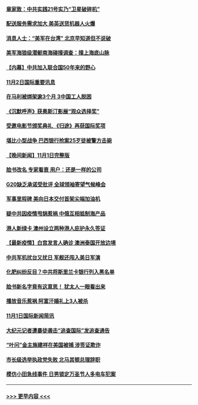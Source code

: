 #### [章家敦：中共实践21号实乃“卫星破碎机”](../pages/prog202/a103258427.md?t=11022101) 
#### [配送服务需求加大 美英送货机器人火爆](../pages/prog202/a103258433.md?t=11022101) 
#### [消息人士：“美军在台湾” 北京早知道但不说破](../pages/prog202/a103258348.md?t=11022101) 
#### [美军海狼级潜艇南海碰撞调查：撞上海底山脉](../pages/prog202/a103258349.md?t=11022101) 
#### [【内幕】中共加入联合国50年来的野心](../pages/prog202/a103258290.md?t=11022101) 
#### [11月2日国际重要讯息](../pages/prog202/a103258312.md?t=11022101) 
#### [在马利被绑架逾3个月 3中国工人脱困](../pages/prog202/a103258263.md?t=11022101) 
#### [《沉默呼声》获奥斯汀影展“观众选择奖”](../pages/prog202/a103258270.md?t=11022101) 
#### [受邀电影节颁奖典礼 《归途》再获国际奖项](../pages/prog202/a103257591.md?t=11022101) 
#### [堪比小型战争 巴西银行抢案25歹徒被警方击毙](../pages/prog202/a103257879.md?t=11022101) 
#### [【晚间新闻】11月1日完整版](../pages/prog202/a103258075.md?t=11022101) 
#### [脸书改名 专家看衰 用户：还是一样的公司](../pages/prog202/a103257953.md?t=11022101) 
#### [G20缺乏承诺受批评 全球领袖寄望气候峰会](../pages/prog202/a103257951.md?t=11022101) 
#### [军事里程碑 美向日本交付首架尖端加油机](../pages/prog202/a103257905.md?t=11022101) 
#### [疑中共因疫情甩锅惹祸 中俄互相抵制海产品](../pages/prog202/a103257877.md?t=11022101) 
#### [港人新绿卡 澳州设立两种港人庇护永久签证](../pages/prog202/a103257882.md?t=11022101) 
#### [【最新疫情】白宫发言人确诊 澳洲泰国开放边境](../pages/prog202/a103257695.md?t=11022101) 
#### [中共军机扰台又扰日 军舰还闯入美日军演](../pages/prog202/a103257653.md?t=11022101) 
#### [化肥纠纷反目？中共将斯里兰卡银行列入黑名单](../pages/prog202/a103257538.md?t=11022101) 
#### [脸书新名字竟有这意思！ 犹太人一眼看出来](../pages/prog202/a103257534.md?t=11022101) 
#### [播放音乐惹祸 阿富汗婚礼上3人被杀](../pages/prog202/a103257529.md?t=11022101) 
#### [11月1日国际新闻简讯](../pages/prog202/a103257460.md?t=11022101) 
#### [大纪元记者遭暴徒袭击“追查国际”发追查通告](../pages/prog202/a103257455.md?t=11022101) 
#### [“叶问”金主施建祥在美国被捕 涉签证欺诈](../pages/prog202/a103257450.md?t=11022101) 
#### [市长级选举执政党失败 北马其顿总理辞职](../pages/prog202/a103257330.md?t=11022101) 
#### [模仿小田急线事件 日男锁定万圣节人多电车犯案](../pages/prog202/a103257324.md?t=11022101) 

----
#### [ >>> 更早内容 <<< ](../indexes/prog202-earlier.md)
